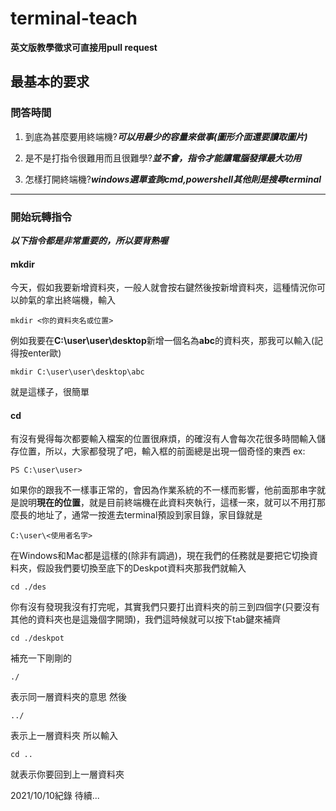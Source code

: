 # terminal-teach

**英文版教學徵求可直接用pull request**

## 最基本的要求

### 問答時間 

1. 
    到底為甚麼要用終端機?***可以用最少的容量來做事(圖形介面還要讀取圖片)***
    
1.
    是不是打指令很難用而且很難學?***並不會，指令才能讓電腦發揮最大功用***
    
1.
	怎樣打開終端機?***windows選單查詢cmd,powershell其他則是搜尋terminal***
    
---

### 開始玩轉指令
***以下指令都是非常重要的，所以要背熟喔***

#### mkdir

今天，假如我要新增資料夾，一般人就會按右鍵然後按新增資料夾，這種情況你可以帥氣的拿出終端機，輸入
   
```
mkdir <你的資料夾名或位置>
```

例如我要在**C:\user\user\desktop**新增一個名為**abc**的資料夾，那我可以輸入(記得按enter歐)

```
mkdir C:\user\user\desktop\abc
```

就是這樣子，很簡單

#### cd

有沒有覺得每次都要輸入檔案的位置很麻煩，的確沒有人會每次花很多時間輸入儲存位置，所以，大家都發現了吧，輸入框的前面總是出現一個奇怪的東西
ex:
```
PS C:\user\user>
```
如果你的跟我不一樣事正常的，會因為作業系統的不一樣而影響，他前面那串字就是說明**現在的位置**，就是目前終端機在此資料夾執行，這樣一來，就可以不用打那麼長的地址了，通常一按進去terminal預設到家目錄，家目錄就是
```
C:\user\<使用者名字>
```
在Windows和Mac都是這樣的(除非有調過)，現在我們的任務就是要把它切換資料夾，假設我們要切換至底下的Deskpot資料夾那我們就輸入
```
cd ./des
```
你有沒有發現我沒有打完呢，其實我們只要打出資料夾的前三到四個字(只要沒有其他的資料夾也是這幾個字開頭)，我們這時候就可以按下tab鍵來補齊
```
cd ./deskpot
```
補充一下剛剛的
```
./  
```
表示同一層資料夾的意思
然後
```
../
```
表示上一層資料夾
所以輸入
```
cd ..
```
就表示你要回到上一層資料夾

2021/10/10紀錄
待續...
